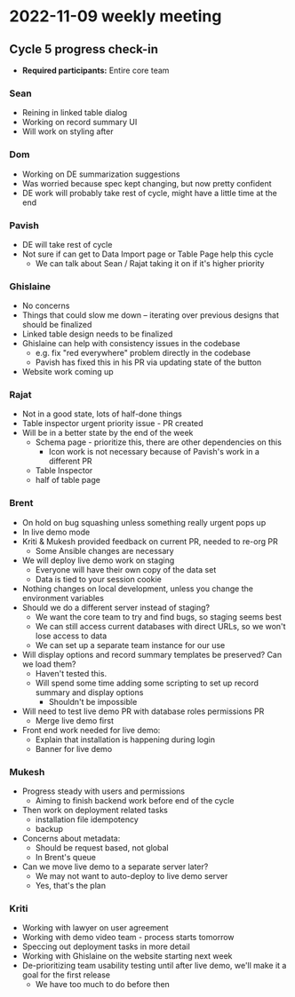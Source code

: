 # 2022-11-09 weekly meeting

## Cycle 5 progress check-in
- **Required participants:** Entire core team

### Sean
- Reining in linked table dialog
- Working on record summary UI
- Will work on styling after

### Dom
- Working on DE summarization suggestions
- Was worried because spec kept changing, but now pretty confident
- DE work will probably take rest of cycle, might have a little time at the end

### Pavish
- DE will take rest of cycle
- Not sure if can get to Data Import page or Table Page help this cycle
    - We can talk about Sean / Rajat taking it on if it's higher priority

### Ghislaine
- No concerns
- Things that could slow me down – iterating over previous designs that should be finalized
- Linked table design needs to be finalized
- Ghislaine can help with consistency issues in the codebase
    - e.g. fix "red everywhere" problem directly in the codebase
    - Pavish has fixed this in his PR via updating state of the button
- Website work coming up

### Rajat
- Not in a good state, lots of half-done things
- Table inspector urgent priority issue - PR created
- Will be in a better state by the end of the week
    - Schema page - prioritize this, there are other dependencies on this 
        - Icon work is not necessary because of Pavish's work in a different PR
    - Table Inspector
    - half of table page

### Brent
- On hold on bug squashing unless something really urgent pops up
- In live demo mode
- Kriti & Mukesh provided feedback on current PR, needed to re-org PR
    - Some Ansible changes are necessary
- We will deploy live demo work on staging
    - Everyone will have their own copy of the data set
    - Data is tied to your session cookie
- Nothing changes on local development, unless you change the environment variables
- Should we do a different server instead of staging?
    - We want the core team to try and find bugs, so staging seems best
    - We can still access current databases with direct URLs, so we won't lose access to data
    - We can set up a separate team instance for our use
- Will display options and record summary templates be preserved? Can we load them?
    - Haven't tested this.
    - Will spend some time adding some scripting to set up record summary and display options
        - Shouldn't be impossible
- Will need to test live demo PR with database roles permissions PR
    - Merge live demo first
- Front end work needed for live demo:
    - Explain that installation is happening during login
    - Banner for live demo

### Mukesh
- Progress steady with users and permissions
    - Aiming to finish backend work before end of the cycle
- Then work on deployment related tasks
    - installation file idempotency
    - backup
- Concerns about metadata:
    - Should be request based, not global
    - In Brent's queue
- Can we move live demo to a separate server later?
    - We may not want to auto-deploy to live demo server
    - Yes, that's the plan

### Kriti
- Working with lawyer on user agreement
- Working with demo video team - process starts tomorrow
- Speccing out deployment tasks in more detail
- Working with Ghislaine on the website starting next week
- De-prioritizing team usability testing until after live demo, we'll make it a goal for the first release
    - We have too much to do before then